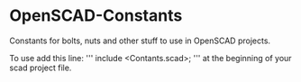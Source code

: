 # OpenSCAD-Constants

Constants for bolts, nuts and other stuff to use in OpenSCAD projects.

To use add this line:
'''
include <Contants.scad>;
'''
at the beginning of your scad project file.
